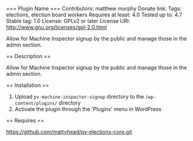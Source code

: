 === Plugin Name ===
Contributors: matthew murphy
Donate link: 
Tags: elections, election board workers
Requires at least: 4.0
Tested up to: 4.7
Stable tag: 1.0
License: GPLv2 or later
License URI: http://www.gnu.org/licenses/gpl-2.0.html

Allow for Machine Inspector signup by the public and manage those in the admin section.

== Description ==

Allow for Machine Inspector signup by the public and manage those in the admin section.

== Installation ==

1. Upload `pv-machine-inspector-signup` directory to the `/wp-content/plugins/` directory
2. Activate the plugin through the 'Plugins' menu in WordPress

== Requires ==

https://github.com/mattyhead/pv-elections-core.git

